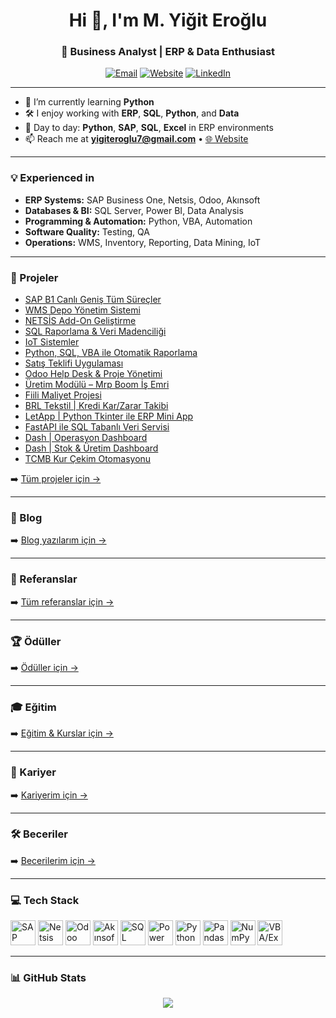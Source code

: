 <h1 align="center">Hi 👋, I'm M. Yiğit Eroğlu</h1>
<h3 align="center">🚀 Business Analyst | ERP & Data Enthusiast</h3>

<p align="center">
  <a href="mailto:yigiteroglu7@gmail.com"><img alt="Email" src="https://img.shields.io/badge/Email-yigiteroglu7%40gmail.com-informational?logo=gmail"></a>
  <a href="https://yigiteroglu.pythonanywhere.com" target="_blank"><img alt="Website" src="https://img.shields.io/badge/Website-pythonanywhere.com-blue?logo=google-chrome"></a>
  <a href="https://www.linkedin.com/in/mustafa-yiğit-eroğlu/" target="_blank"><img alt="LinkedIn" src="https://img.shields.io/badge/LinkedIn-View%20Profile-0A66C2?logo=linkedin"></a>
</p>

---

- 🌱 I’m currently learning **Python**  
- 🛠️ I enjoy working with **ERP**, **SQL**, **Python**, and **Data**  
- 💼 Day to day: **Python**, **SAP**, **SQL**, **Excel** in ERP environments  
- 📫 Reach me at **yigiteroglu7@gmail.com** • [🌐 Website](https://yigiteroglu.pythonanywhere.com)

---

### 💡 Experienced in
- **ERP Systems:** SAP Business One, Netsis, Odoo, Akınsoft  
- **Databases & BI:** SQL Server, Power BI, Data Analysis  
- **Programming & Automation:** Python, VBA, Automation  
- **Software Quality:** Testing, QA  
- **Operations:** WMS, Inventory, Reporting, Data Mining, IoT

---

### 🚀 Projeler
- [SAP B1 Canlı Geniş Tüm Süreçler](https://yigiteroglu.pythonanywhere.com/projects/sap-b1)  
- [WMS Depo Yönetim Sistemi](https://yigiteroglu.pythonanywhere.com/projects/wms)  
- [NETSİS Add-On Geliştirme](https://yigiteroglu.pythonanywhere.com/projects/netsis-addon)  
- [SQL Raporlama & Veri Madenciliği](https://yigiteroglu.pythonanywhere.com/projects/sql-raporlama)  
- [IoT Sistemler](https://yigiteroglu.pythonanywhere.com/projects/iot)  
- [Python, SQL, VBA ile Otomatik Raporlama](https://yigiteroglu.pythonanywhere.com/projects/python-oto-rapor)  
- [Satış Teklifi Uygulaması](https://yigiteroglu.pythonanywhere.com/projects/ozel-uygulama)  
- [Odoo Help Desk & Proje Yönetimi](https://yigiteroglu.pythonanywhere.com/projects/odoo)  
- [Üretim Modülü – Mrp Boom İş Emri](https://yigiteroglu.pythonanywhere.com/projects/uretim-modulu)  
- [Fiili Maliyet Projesi](https://yigiteroglu.pythonanywhere.com/projects/fiili-maliyet)  
- [BRL Tekstil | Kredi Kar/Zarar Takibi](https://yigiteroglu.pythonanywhere.com/projects/kredi-kar-zarar)  
- [LetApp | Python Tkinter ile ERP Mini App](https://yigiteroglu.pythonanywhere.com/projects/python-thinker)  
- [FastAPI ile SQL Tabanlı Veri Servisi](https://yigiteroglu.pythonanywhere.com/projects/sql-fastapi)  
- [Dash | Operasyon Dashboard](https://yigiteroglu.pythonanywhere.com/projects/dash-analyzer)  
- [Dash | Stok & Üretim Dashboard](https://yigiteroglu.pythonanywhere.com/projects/dash-stock)  
- [TCMB Kur Çekim Otomasyonu](https://yigiteroglu.pythonanywhere.com/projects/tcmb-kur)  

➡️ [Tüm projeler için →](https://yigiteroglu.pythonanywhere.com/projects)

---

### 📝 Blog
➡️ [Blog yazılarım için →](https://yigiteroglu.pythonanywhere.com/blog)

---

### 🔗 Referanslar
➡️ [Tüm referanslar için →](https://yigiteroglu.pythonanywhere.com/references)

---

### 🏆 Ödüller
➡️ [Ödüller için →](https://yigiteroglu.pythonanywhere.com/awards)

---

### 🎓 Eğitim
➡️ [Eğitim & Kurslar için →](https://yigiteroglu.pythonanywhere.com/education)

---

### 💼 Kariyer
➡️ [Kariyerim için →](https://yigiteroglu.pythonanywhere.com/career)

---

### 🛠️ Beceriler
➡️ [Becerilerim için →](https://yigiteroglu.pythonanywhere.com/skills)

---

### 💻 Tech Stack
<p align="left">
  <img src="https://img.icons8.com/color/48/sap.png" width="40" title="SAP Business One"/>
  <img src="https://www.logo.com.tr/Uploads/Images/Product/Logo-Netsis-Logo.svg" height="40" title="Netsis"/>
  <img src="https://cdn.jsdelivr.net/gh/devicons/devicon/icons/odoo/odoo-original.svg" width="40" title="Odoo"/>
  <img src="https://akinsoft.com.tr/favicon.ico" width="40" title="Akınsoft ERP"/>
  <img src="https://www.svgrepo.com/show/303229/microsoft-sql-server-logo.svg" width="40" title="SQL Server"/>
  <img src="https://img.icons8.com/color/48/power-bi.png" width="40" title="Power BI"/>
  <img src="https://cdn.jsdelivr.net/gh/devicons/devicon/icons/python/python-original.svg" width="40" title="Python"/>
  <img src="https://cdn.jsdelivr.net/gh/devicons/devicon/icons/pandas/pandas-original.svg" width="40" title="Pandas"/>
  <img src="https://cdn.jsdelivr.net/gh/devicons/devicon/icons/numpy/numpy-original.svg" width="40" title="NumPy"/>
  <img src="https://img.icons8.com/color/48/ms-excel.png" width="40" title="VBA/Excel"/>
</p>

---

### 📊 GitHub Stats
<p align="center">
  <img src="https://github-readme-stats.vercel.app/api/top-langs/?username=YigitErogluTr&layout=compact&theme=default" />
</p>
